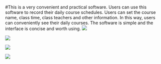 #This is a very convenient and practical software. Users can use this software to record their daily course schedules. Users can set the course name, class time, class teachers and other information. In this way, users can conveniently see their daily courses. The software is simple and the interface is concise and worth using.
![](https://upload-images.jianshu.io/upload_images/13324459-cfa25c3dccd91164.png?imageMogr2/auto-orient/)

![](https://upload-images.jianshu.io/upload_images/13324459-862eb6e20a4cc1f8.png?imageMogr2/auto-orient/)

![](https://upload-images.jianshu.io/upload_images/13324459-456424fde6828c2d.png?imageMogr2/auto-orient/)

![](https://upload-images.jianshu.io/upload_images/13324459-841a055d4612bbcf.png?imageMogr2/auto-orient/)
